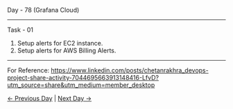Day - 78 (Grafana Cloud)

---

Task - 01

1. Setup alerts for EC2 instance.
2. Setup alerts for AWS Billing Alerts.

---

For Reference: https://www.linkedin.com/posts/chetanrakhra_devops-project-share-activity-7044695663913148416-LfvD?utm_source=share&utm_medium=member_desktop

[← Previous Day](../day77/tasks.md) | [Next Day →](../day79/tasks.md)
